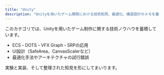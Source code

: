 ```yaml
---
title: "Unity"
description: "Unityを用いたゲーム開発における技術知見、最適化、構造設計のメモを蓄積します。"
---
```


このカテゴリでは、Unityを用いたゲーム制作に関する技術ノウハウを蓄積しています。

- ECS・DOTS・VFX Graph・SRPの応用
- UI設計（SafeArea、CanvasScalerなど）
- 最適化手法やアーキテクチャの試行錯誤

実験と実装、そして整理された知見を形にしてまいります。